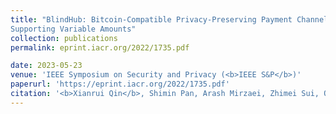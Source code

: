 ```yaml
---
title: "BlindHub: Bitcoin-Compatible Privacy-Preserving Payment Channel Hubs
Supporting Variable Amounts"
collection: publications
permalink: eprint.iacr.org/2022/1735.pdf

date: 2023-05-23
venue: 'IEEE Symposium on Security and Privacy (<b>IEEE S&P</b>)'
paperurl: 'https://eprint.iacr.org/2022/1735.pdf'
citation: '<b>Xianrui Qin</b>, Shimin Pan, Arash Mirzaei, Zhimei Sui, Oguzhan Ersoy, Amin Sakzad, Muhammed F. Esgin, Joseph K. Liu, Jiangshan Yu, Tsz Hon Yuen'
---
```


<!-- [Download paper here](https://eprint.iacr.org/2022/1735.pdf) -->

